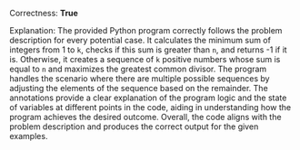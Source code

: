 Correctness: **True**

Explanation: 
The provided Python program correctly follows the problem description for every potential case. It calculates the minimum sum of integers from 1 to `k`, checks if this sum is greater than `n`, and returns -1 if it is. Otherwise, it creates a sequence of `k` positive numbers whose sum is equal to `n` and maximizes the greatest common divisor. The program handles the scenario where there are multiple possible sequences by adjusting the elements of the sequence based on the remainder. The annotations provide a clear explanation of the program logic and the state of variables at different points in the code, aiding in understanding how the program achieves the desired outcome. Overall, the code aligns with the problem description and produces the correct output for the given examples.